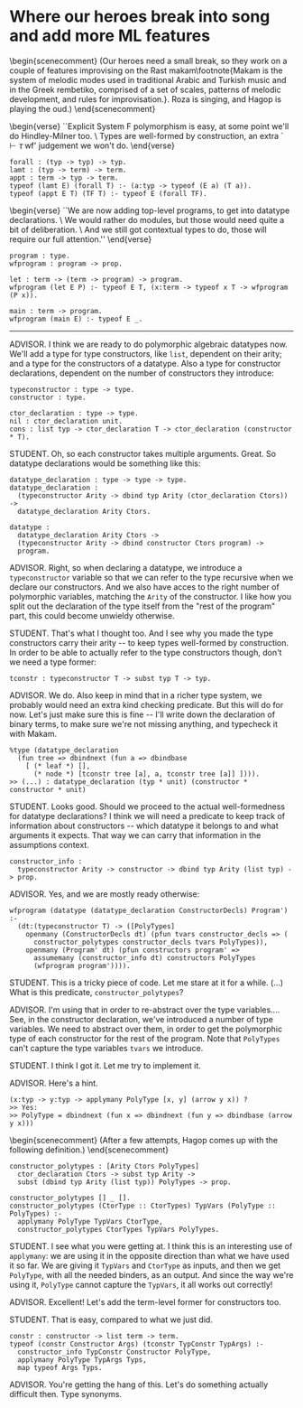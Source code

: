 # Where our heroes break into song and add more ML features

<!--
```makam
%use "03-dependent-binding".
```
-->

\begin{scenecomment}
(Our heroes need a small break, so they work on a couple of features improvising on the Rast makam\footnote{Makam is the system of melodic modes used in traditional Arabic and Turkish music and in the Greek rembetiko, comprised of a set of scales, patterns of melodic development, and rules for improvisation.}. Roza is singing, and Hagop is playing the oud.)
\end{scenecomment}

\begin{verse}
``Explicit System F polymorphism is easy, at some point we'll do Hindley-Milner too. \\
Types are well-formed by construction, an extra `$\vdash \tau \; \text{wf}$' judgement we won't do.
\end{verse}

```makam
forall : (typ -> typ) -> typ.
lamt : (typ -> term) -> term.
appt : term -> typ -> term.
typeof (lamt E) (forall T) :- (a:typ -> typeof (E a) (T a)).
typeof (appt E T) (TF T) :- typeof E (forall TF).
```

\begin{verse}
``We are now adding top-level programs, to get into datatype declarations. \\
We would rather do modules, but those would need quite a bit of deliberation. \\
And we still got contextual types to do, those will require our full attention.''
\end{verse}

```makam
program : type.
wfprogram : program -> prop.

let : term -> (term -> program) -> program.
wfprogram (let E P) :- typeof E T, (x:term -> typeof x T -> wfprogram (P x)).

main : term -> program.
wfprogram (main E) :- typeof E _.
```

<!--
First we add polymorphism, therefore extending our simply typed lambda calculus to System
F. We will only consider the explicit polymorphism case for the time being, leaving type
inference for later.

We need a type for quantification over types, as well as term-level constructs for
functions over types and instantiating a polymorphic function with a specific type.
The typing rules are straightforward.

One thing to note is that in a pen-and-paper version, we would need to define a new context that
keeps track of type variables that are in scope (typically named $\Delta$), and an auxiliary
judgement of the form $\Delta \vdash \tau \; \text{wf}$ that checks that all type variables used
in $\tau$ are in scope. Here we get type well-formedness for free. Furthermore, if we had to
keep track of further information about type variables (e.g. their kinds), we could have added
an assumption of the form `kindof a K ->`. Since the local assumption context can carry rules
for any predicate, no extra declaration or change to the existing rules would be needed, as
would be required in the pen-and-paper version in order to incorporate the new $\Delta$
context.

With these additions, we can give a polymorphic type to the identity function:

```makam
typeof (lamt (fun a => lam a (fun x => x))) T ?
```

Moving on towards a more ML-like language, we would like to add the option to declare algebraic
datatypes. We must first introduce a notion of top-level programs, each composed of a
series of declarations of types and terms, as well as a predicate to check that a program is
well-formed:

```
program : type.
wfprogram : program -> prop.
```

Let us add `let` definitions as a first example of a program component, each introducing a term
variable that can be used in the rest of the program:

```
let : term -> (term -> program) -> program.

wfprogram (let E P) :-
  typeof E T,
  (x:term -> typeof x T -> wfprogram (P x)).
```

We also need a "last" component for the program, typically a main expression:

```
main : term -> program.

wfprogram (main E) :-
  typeof E _.
```
-->

---

ADVISOR. I think we are ready to do polymorphic algebraic datatypes now. We'll add a type
for type constructors, like `list`, dependent on their arity; and a type for the
constructors of a datatype. Also a type for constructor declarations, dependent on the
number of constructors they introduce:

```makam
typeconstructor : type -> type.
constructor : type.

ctor_declaration : type -> type.
nil : ctor_declaration unit.
cons : list typ -> ctor_declaration T -> ctor_declaration (constructor * T).
```

STUDENT. Oh, so each constructor takes multiple arguments. Great. So datatype declarations would be something like this:

```makam
datatype_declaration : type -> type -> type.
datatype_declaration : 
  (typeconstructor Arity -> dbind typ Arity (ctor_declaration Ctors)) ->
  datatype_declaration Arity Ctors.

datatype :
  datatype_declaration Arity Ctors ->
  (typeconstructor Arity -> dbind constructor Ctors program) ->
  program.
```

ADVISOR. Right, so when declaring a datatype, we introduce a `typeconstructor` variable so
that we can refer to the type recursive when we declare our constructors. And we also have
acces to the right number of polymorphic variables, matching the `Arity` of the
constructor. I like how you split out the declaration of the type itself from the "rest of the program" part, this could become unwieldy otherwise.

STUDENT. That's what I thought too. And I see why you made the type constructors carry their arity -- to keep types well-formed by construction. In order to be able to actually refer to the type constructors though, don't we need a type former:
```makam
tconstr : typeconstructor T -> subst typ T -> typ.
```

ADVISOR. We do. Also keep in mind that in a richer type system, we probably would need an
extra kind checking predicate. But this will do for now. Let's just make sure this is fine --
I'll write down the declaration of binary terms, to make sure we're not missing anything, and typecheck it with Makam.

```makam
%type (datatype_declaration
  (fun tree => dbindnext (fun a => dbindbase
    [ (* leaf *) [],
      (* node *) [tconstr tree [a], a, tconstr tree [a]] ]))).
>> (...) : datatype_declaration (typ * unit) (constructor * constructor * unit)
```

STUDENT. Looks good. Should we proceed to the actual well-formedness for datatype
declarations? I think we will need a predicate to keep track of information about
constructors -- which datatype it belongs to and what arguments it expects. That way we
can carry that information in the assumptions context.

```makam
constructor_info :
  typeconstructor Arity -> constructor -> dbind typ Arity (list typ) -> prop.
```

<!--
The order of this is wrong in the narrative, but we need the declaration here for Makam.

```makam
constructor_polytypes : [Arity Ctors PolyTypes]
  ctor_declaration Ctors -> subst typ Arity ->
  subst (dbind typ Arity (list typ)) PolyTypes -> prop.

constructor_polytypes [] _ [].
constructor_polytypes (CtorType :: CtorTypes) TypVars (PolyType :: PolyTypes) :-
  applymany PolyType TypVars CtorType,
  constructor_polytypes CtorTypes TypVars PolyTypes.
```
-->

ADVISOR. Yes, and we are mostly ready otherwise:

```makam
wfprogram (datatype (datatype_declaration ConstructorDecls) Program') :-
  (dt:(typeconstructor T) -> ([PolyTypes]
    openmany (ConstructorDecls dt) (pfun tvars constructor_decls => (
      constructor_polytypes constructor_decls tvars PolyTypes)),
    openmany (Program' dt) (pfun constructors program' =>
      assumemany (constructor_info dt) constructors PolyTypes
      (wfprogram program')))).
```

STUDENT. This is a tricky piece of code. Let me stare at it for a while. (...) What is this predicate, `constructor_polytypes`?

ADVISOR. I'm using that in order to re-abstract over the type variables.... See, in the
constructor declaration, we've introduced a number of type variables. We need to abstract
over them, in order to get the polymorphic type of each constructor for the rest of the
program. Note that `PolyTypes` can't capture the type variables `tvars` we
introduce.

STUDENT. I think I got it. Let me try to implement it.

ADVISOR. Here's a hint.
```makam
(x:typ -> y:typ -> applymany PolyType [x, y] (arrow y x)) ?
>> Yes:
>> PolyType = dbindnext (fun x => dbindnext (fun y => dbindbase (arrow y x)))
```

\begin{scenecomment}
(After a few attempts, Hagop comes up with the following definition.)
\end{scenecomment}

```
constructor_polytypes : [Arity Ctors PolyTypes]
  ctor_declaration Ctors -> subst typ Arity ->
  subst (dbind typ Arity (list typ)) PolyTypes -> prop.

constructor_polytypes [] _ [].
constructor_polytypes (CtorType :: CtorTypes) TypVars (PolyType :: PolyTypes) :-
  applymany PolyType TypVars CtorType,
  constructor_polytypes CtorTypes TypVars PolyTypes.
```

STUDENT. I see what you were getting at. I think this is an interesting use of
`applymany`: we are using it in the opposite direction than what we have used it so far.
We are giving it `TypVars` and `CtorType` as inputs, and then we get `PolyType`, with all
the needed binders, as an output. And since the way we're using it, `PolyType` cannot
capture the `TypVars`, it all works out correctly!

ADVISOR. Excellent! Let's add the term-level former for constructors too.

STUDENT. That is easy, compared to what we just did.

```makam
constr : constructor -> list term -> term.
typeof (constr Constructor Args) (tconstr TypConstr TypArgs) :-
  constructor_info TypConstr Constructor PolyType,
  applymany PolyType TypArgs Typs,
  map typeof Args Typs.
```

ADVISOR. You're getting the hang of this. Let's do something actually difficult then. Type synonyms.

<!--
Additional information.

Patterns and their typing rule:

```makam
patt_constr : constructor -> pattlist T T' -> patt T T'.

typeof (patt_constr Constructor Args) S' S (tconstr TypConstr TypArgs) :-
  constructor_info TypConstr Constructor PolyType,
  applymany PolyType TypArgs Typs,
  typeof Args S' S Typs.
```

Example: definition of lists and append.

```makam
wfprogram
  (datatype
    (datatype_declaration (fun llist => dbindnext (fun a => dbindbase (
    [ [] (* nil *) ,
      [a, tconstr llist [a]] (* cons of a * list a *) ]))))
  (fun llist => dbindnext (fun lnil => dbindnext (fun lcons => dbindbase (
  (main
    (letrec
      (dbindnext (fun append => dbindbase (
      [ lamt (fun a => lam (tconstr llist [a]) (fun l1 => lam _ (fun l2 =>
        case_or_else l1
          (patt_constr lcons [patt_var, patt_var])
            (dbindnext (fun hd => dbindnext (fun tl => dbindbase (
            constr lcons [hd, app (app (appt append _) tl) l2]))))
          l2))) ],
      (app (app (appt append _)
        (constr lcons [zero, constr lnil []]))
        (constr lcons [zero, constr lnil []]))
      )))))))))) ?
```

The semantics:

```makam
patt_to_term (patt_constr Constructor Args) (constr Constructor Args') S' S :-
  pattlist_to_termlist Args Args' S' S.

eval (constr C Args) (constr C Args') :-
  map eval Args Args'.

eval : program -> program -> prop.

eval (let E P') P'' :-
  eval E V, eval (P' V) P''.

eval (datatype D P') (datatype D P'') :-
  (dt:(typeconstructor T) ->
    intromany CS (pfun cs => ([P'c P''c]
    applymany (P' dt) cs P'c,
    applymany (P'' dt) cs P''c,
    eval P'c P''c))).

eval (main E) (main V) :-
  eval E V.
```

Example of evaluation:

```makam
(eq _PROGRAM (

    (datatype
      (datatype_declaration (fun llist => dbindnext (fun a => dbindbase (
      [ [] (* nil *) ,
        [a, tconstr llist [a]] (* cons of a * list a *) ]))))
      (fun llist => dbindnext (fun lnil => dbindnext (fun lcons => dbindbase (

    (main (constr lcons [zero, constr lnil []]))

    )))))),

 wfprogram _PROGRAM,
 eval _PROGRAM FINAL) ?
```
-->
